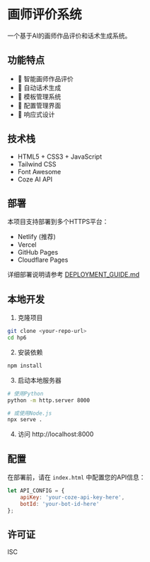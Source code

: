 # 画师评价系统

一个基于AI的画师作品评价和话术生成系统。

## 功能特点

- 🎨 智能画师作品评价
- 💬 自动话术生成
- 📝 模板管理系统
- 🔧 配置管理界面
- 📱 响应式设计

## 技术栈

- HTML5 + CSS3 + JavaScript
- Tailwind CSS
- Font Awesome
- Coze AI API

## 部署

本项目支持部署到多个HTTPS平台：

- Netlify (推荐)
- Vercel
- GitHub Pages
- Cloudflare Pages

详细部署说明请参考 [DEPLOYMENT_GUIDE.md](./DEPLOYMENT_GUIDE.md)

## 本地开发

1. 克隆项目
```bash
git clone <your-repo-url>
cd hp6
```

2. 安装依赖
```bash
npm install
```

3. 启动本地服务器
```bash
# 使用Python
python -m http.server 8000

# 或使用Node.js
npx serve .
```

4. 访问 http://localhost:8000

## 配置

在部署前，请在 `index.html` 中配置您的API信息：

```javascript
let API_CONFIG = {
    apiKey: 'your-coze-api-key-here',
    botId: 'your-bot-id-here'
};
```

## 许可证

ISC
